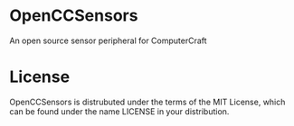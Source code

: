 OpenCCSensors
=============

An open source sensor peripheral for ComputerCraft

License
=======

OpenCCSensors is distrubuted under the terms of the MIT License, which can be found under the name LICENSE in your distribution.
